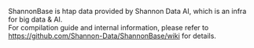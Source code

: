 ShannonBase is htap data provided by Shannon Data AI, which is an infra for big data & AI. \
For compilation guide and internal information, please refer to https://github.com/Shannon-Data/ShannonBase/wiki
for details.
